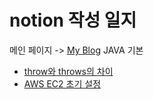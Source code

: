 # notion 작성 일지
메인 페이지 -> [My Blog](https://www.notion.so/356318d6d2254dcabce0f6fe7b027ff9?v=06559c90437d46acaf5a69460d24e43d)
JAVA 기본
* [throw와 throws의 차이](https://www.notion.so/Java-throw-throws-280885b6f8f7418db0384d4debbb6eab)
* [AWS EC2 초기 설정](https://www.notion.so/AWS-EC2-613b1d6478914216b2f9dd4fed0dbb6a)
